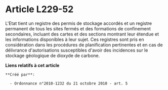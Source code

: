 # Article L229-52

L'Etat tient un registre des permis de stockage accordés et un registre permanent de tous les sites fermés et des formations
de confinement secondaires, incluant des cartes et des sections montrant leur étendue et les informations disponibles à leur
sujet. Ces registres sont pris en considération dans les procédures de planification pertinentes et en cas de délivrance
d'autorisations susceptibles d'avoir des incidences sur le stockage géologique de dioxyde de carbone.

**Liens relatifs à cet article**

	**Créé par**:

	  - Ordonnance n°2010-1232 du 21 octobre 2010 - art. 5
